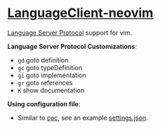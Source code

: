 # [LanguageClient-neovim]

[Language Server Protocol](https://langserver.org) support for vim.

**Language Server Protocol Customizations**:

 * `gd` goto definition
 * `gc` goto typeDefinition
 * `gi` goto implementation
 * `gr` goto references
 * `K`  show documentation

**Using configuration file**:

 * Similar to [coc](https://github.com/StarryLeo/starry-vim/tree/master/layers/coc#coc), see an example [settings.json](https://github.com/autozimu/LanguageClient-neovim/blob/next/.vim/settings.json).


[LanguageClient-neovim]: https://github.com/autozimu/LanguageClient-neovim

